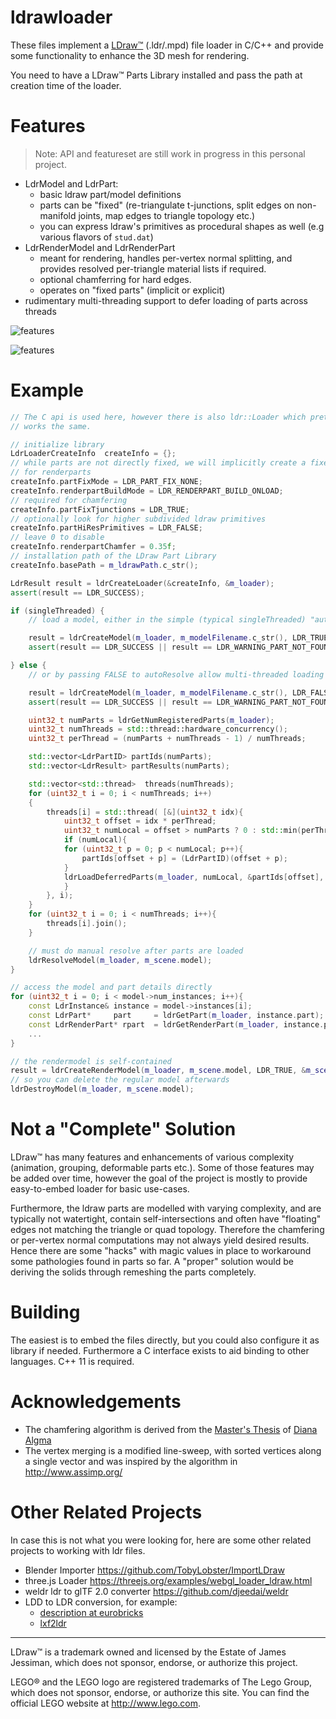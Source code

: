 # ldrawloader

These files implement a [LDraw&trade;](http://www.ldraw.org/) (.ldr/.mpd) file loader in C/C++ and
provide some functionality to enhance the 3D mesh for rendering.

You need to have a LDraw&trade; Parts Library installed and pass the path at creation time of the loader.

# Features

> Note: API and featureset are still work in progress in this personal project.

* LdrModel and LdrPart:
  * basic ldraw part/model definitions
  * parts can be "fixed" (re-triangulate t-junctions, split edges on non-manifold joints, map edges to triangle topology etc.)
  * you can express ldraw's primitives as procedural shapes as well (e.g various flavors of `stud.dat`)
* LdrRenderModel and LdrRenderPart
  * meant for rendering, handles per-vertex normal splitting, and provides resolved per-triangle material lists if required.
  * optional chamferring for hard edges.
  * operates on "fixed parts" (implicit or explicit)
* rudimentary multi-threading support to defer loading of parts across threads

![features](doc/ldrawloader.png)

![features](doc/ldrawloader2.png)

# Example

``` C++
// The C api is used here, however there is also ldr::Loader which pretty much
// works the same.

// initialize library
LdrLoaderCreateInfo  createInfo = {};
// while parts are not directly fixed, we will implicitly create a fixed version
// for renderparts
createInfo.partFixMode = LDR_PART_FIX_NONE;
createInfo.renderpartBuildMode = LDR_RENDERPART_BUILD_ONLOAD;
// required for chamfering
createInfo.partFixTjunctions = LDR_TRUE;
// optionally look for higher subdivided ldraw primitives
createInfo.partHiResPrimitives = LDR_FALSE;
// leave 0 to disable
createInfo.renderpartChamfer = 0.35f;
// installation path of the LDraw Part Library
createInfo.basePath = m_ldrawPath.c_str(); 

LdrResult result = ldrCreateLoader(&createInfo, &m_loader);
assert(result == LDR_SUCCESS);

if (singleThreaded) {
    // load a model, either in the simple (typical singleThreaded) "autoResolve" mode

    result = ldrCreateModel(m_loader, m_modelFilename.c_str(), LDR_TRUE, &m_scene.model);
    assert(result == LDR_SUCCESS || result == LDR_WARNING_PART_NOT_FOUND);

} else {
    // or by passing FALSE to autoResolve allow multi-threaded loading

    result = ldrCreateModel(m_loader, m_modelFilename.c_str(), LDR_FALSE, &m_scene.model);
    assert(result == LDR_SUCCESS || result == LDR_WARNING_PART_NOT_FOUND);

    uint32_t numParts = ldrGetNumRegisteredParts(m_loader);
    uint32_t numThreads = std::thread::hardware_concurrency();
    uint32_t perThread = (numParts + numThreads - 1) / numThreads;

    std::vector<LdrPartID> partIds(numParts);
    std::vector<LdrResult> partResults(numParts);

    std::vector<std::thread>  threads(numThreads);
    for (uint32_t i = 0; i < numThreads; i++)
    {
        threads[i] = std::thread( [&](uint32_t idx){
            uint32_t offset = idx * perThread;
            uint32_t numLocal = offset > numParts ? 0 : std::min(perThread, numParts - idx * perThread);
            if (numLocal){
            for (uint32_t p = 0; p < numLocal; p++){
                partIds[offset + p] = (LdrPartID)(offset + p);
            }
            ldrLoadDeferredParts(m_loader, numLocal, &partIds[offset], sizeof(LdrPartID), &partResults[offset]);
            }
        }, i);
    }
    for (uint32_t i = 0; i < numThreads; i++){
        threads[i].join();
    }

    // must do manual resolve after parts are loaded
    ldrResolveModel(m_loader, m_scene.model);
}

// access the model and part details directly
for (uint32_t i = 0; i < model->num_instances; i++){
    const LdrInstance& instance = model->instances[i];
    const LdrPart*     part     = ldrGetPart(m_loader, instance.part);
    const LdrRenderPart* rpart  = ldrGetRenderPart(m_loader, instance.part);
    ...
}

// the rendermodel is self-contained
result = ldrCreateRenderModel(m_loader, m_scene.model, LDR_TRUE, &m_scene.renderModel);
// so you can delete the regular model afterwards
ldrDestroyModel(m_loader, m_scene.model);

```

# Not a "Complete" Solution
LDraw&trade; has many features and enhancements of various complexity (animation, grouping, deformable parts etc.). Some of those
features may be added over time, however the goal of the project is mostly to provide easy-to-embed loader for basic use-cases.

Furthermore, the ldraw parts are modelled with varying complexity, and are typically not watertight, contain self-intersections and often have "floating" edges not matching the triangle or quad topology.
Therefore the chamfering or per-vertex normal computations may not always yield desired results. Hence there are some "hacks" with magic values in place to workaround some pathologies found in parts so far.
A "proper" solution would be deriving the solids through remeshing the parts completely.

# Building
The easiest is to embed the files directly, but you could also configure it
as library if needed. Furthermore a C interface exists to aid binding to
other languages. C++ 11 is required.

# Acknowledgements
* The chamfering algorithm is derived from the [Master's Thesis](https://comserv.cs.ut.ee/home/files/Algma_ComputerScience_2018.pdf?study=ATILoputoo&reference=D4FE5BC8A22718CF3A52B308AD2B2B878C78EB36) of [Diana Algma](https://github.com/dianx93)
* The vertex merging is a modified line-sweep, with sorted vertices along a single vector and was inspired by the algorithm in http://www.assimp.org/

# Other Related Projects
In case this is not what you were looking for, here are some other related projects to working with ldr files.

* Blender Importer https://github.com/TobyLobster/ImportLDraw
* three.js Loader https://threejs.org/examples/webgl_loader_ldraw.html 
* weldr ldr to glTF 2.0 converter https://github.com/djeedai/weldr
* LDD to LDR conversion, for example:
  * [description at eurobricks](https://www.eurobricks.com/forum/index.php?/forums/topic/137193-more-up-to-date-ldrawxml-lddldraw-conversion-file/)
  * [lxf2ldr](https://gitlab.com/sylvainls/lxf2ldr.html)

-----------

LDraw&trade; is a trademark owned and licensed by the Estate of James Jessiman, which does not sponsor, endorse, or authorize this project.

LEGO&reg; and the LEGO logo are registered trademarks of The Lego Group, which does not sponsor, endorse, or authorize this site. You can find the official LEGO website at http://www.lego.com.
